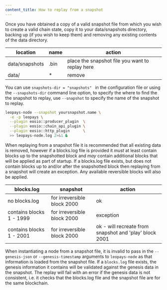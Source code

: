 ```yaml
---
content_title: How to replay from a snapshot
---
```


Once you have obtained a copy of a valid snapshot file from which you wish to create a valid chain state, copy it to your data/snapshots directory, backing up (if you wish to keep them) and removing any existing contents of the data directory.

location          | name                       |  action
----------------- | -------------------------- | ------------
data/snapshots    | <head block id in hex>.bin | place the snapshot file you want to replay here
data/             | *                          | remove

You can use `snapshots-dir = "snapshots" ` in the configuration file or using the `--snapshots-dir` command line option, to specify the where to find the the snapshot to replay, use `--snapshot` to specify the name of the snapshot to replay.

```sh
leopays-node --snapshot yoursnapshot.name \
  -e -p leopays \
  --plugin eosio::producer_plugin  \
  --plugin eosio::chain_api_plugin \
  --plugin eosio::http_plugin      \
  >> leopays-node.log 2>&1 &
```

When replaying from a snapshot file it is recommended that all existing data is removed, however if a blocks.log file is provided it *must* at least contain blocks up to the snapshotted block and *may* contain additional blocks that will be applied as part of startup.  If a blocks.log file exists, but does not contain blocks up to and/or after the snapshotted block then replaying from a snapshot will create an exception. Any available reversible blocks will also be applied.

blocks.log               | snapshot                    | action
------------------------ | --------------------------- | ------
no blocks.log            | for irreversible block 2000 | ok
contains blocks 1 - 1999 | for irreversible block 2000 | exception
contains blocks 1 - 2001 | for irreversible block 2000 | ok - will recreate from snapshot and 'play' block 2001

When instantiating a node from a snapshot file, it is invalid to pass in the `--genesis-json` or `--genesis-timestamp` arguments to `leopays-node` as that information is loaded from the snapshot file. If a `blocks.log` file exists, the genesis information it contains will be validated against the genesis data in the snapshot.  The replay will fail with an error if the genesis data is not consistent, i.e. it checks that the blocks.log file and the snapshot file are for the same blockchain.
